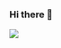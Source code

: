 ### Hi there 👋

<!--
**youjuice/youjuice** is a ✨ _special_ ✨ repository because its `README.md` (this file) appears on your GitHub profile.

Here are some ideas to get you started:

- 🔭 I’m currently working on ...
- 🌱 I’m currently learning ...
- 👯 I’m looking to collaborate on ...
- 🤔 I’m looking for help with ...
- 💬 Ask me about ...
- 📫 How to reach me: ...
- 😄 Pronouns: ...
- ⚡ Fun fact: ...
-->

<a href="https://youjuice.github.io/" target="_blank"><img src="https://img.shields.io/badge/GithubSponsors-EA4AAA?style=plastic&logo=Github Blog&logoColor=white"/></a>
